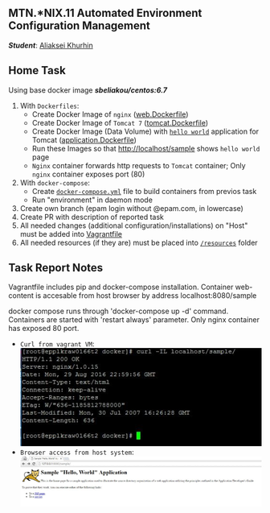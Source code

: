 MTN.*NIX.11 Automated Environment Configuration Management
---

***Student***: [Aliaksei Khurhin](https://epa.ms/1Cqi0K)

Home Task
---

Using base docker image ***sbeliakou/centos:6.7***

1. With ```Dockerfiles```:
    - Create Docker Image of ```nginx``` ([web.Dockerfile](/web.Dockerfile))
    - Create Docker Image of ```Tomcat 7``` ([tomcat.Dockerfile](/tomcat.Dockerfile))
    - Create Docker Image (Data Volume) with [```hello world```](https://tomcat.apache.org/tomcat-7.0-doc/appdev/sample/sample.war) application for Tomcat ([application.Dockerfile](application.Dockerfile))
    - Run these Images so that [http://localhost/sample](#screens) shows ```hello world``` page
    - ```Nginx``` container forwards http requests to ```Tomcat``` container; Only ```nginx``` container exposes port (80)
2. With ```docker-compose```:
    - Create [```docker-compose.yml```](/docker-compose.yml) file to build containers from previos task
    - Run "environment" in daemon mode
3. Create own branch (epam login without @epam.com, in lowercase)
4. Create PR with description of reported task
5. All needed changes (additional configuration/installations) on "Host" must be added into [Vagrantfile](/Vagrantfile)
6. All needed resources (if they are) must be placed into [```/resources```](/resources) folder

Task Report Notes
---
Vagrantfile includes pip and docker-compose installation.
Container web-content is accesable from host browser by address localhost:8080/sample

docker compose runs through 'docker-compose up -d' command.
Containers are started with 'restart always' parameter.
Only nginx container has exposed 80 port.

<a id="screens"></a>
- ```Curl from vagrant VM```:
![Alt text](resources/curl-screen.JPG "scr1")
- ```Browser access from host system```:
![Alt text](resources/screen-host.JPG "scr2")
